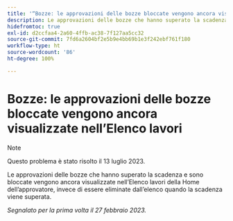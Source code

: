 ```yaml
---
title: '“Bozze: le approvazioni delle bozze bloccate vengono ancora visualizzate nell’Elenco lavori”'
description: Le approvazioni delle bozze che hanno superato la scadenza e sono bloccate vengono ancora visualizzate nell’Elenco lavori della Home dell’approvatore, invece di essere eliminate dall’elenco quando la scadenza viene superata.
hidefromtoc: true
exl-id: d2ccfaa4-2a60-4ffb-ac38-7f127aa5cc32
source-git-commit: 7fd6a2604bf2e5b9e4bb69b1e3f242ebf761f180
workflow-type: ht
source-wordcount: '86'
ht-degree: 100%

---
```


# Bozze: le approvazioni delle bozze bloccate vengono ancora visualizzate nell’Elenco lavori

<!--This issue is on the WF and WFP TOC-->

>[!NOTE]
>
>Questo problema è stato risolto il 13 luglio 2023.

Le approvazioni delle bozze che hanno superato la scadenza e sono bloccate vengono ancora visualizzate nell’Elenco lavori della Home dell’approvatore, invece di essere eliminate dall’elenco quando la scadenza viene superata.

_Segnalato per la prima volta il 27 febbraio 2023._
